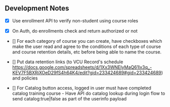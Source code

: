## Development Notes

- [x] Use enrollment API to verify non-student using course roles

- [x] On Auth, do enrollments check and return authorized or not

- [] For each category of course you can create, have checkboxes which make the user read and agree to the conditions of each type of course and course retention details, etc before being able to name the course. 

- [] Put data retention links (to VCU Record's schedule https://docs.google.com/spreadsheets/d/1Xx3WNEIyMaQ61lx3q_-KEV7F5BXRiXOeD29fS4h64K4/edit?gid=233424689#gid=233424689) and policies 

- [] For Catalog button access, logged in user must have completed catalog training course - Have API do catalog lookup during login flow to send catalog:true|false as part of the userinfo payload